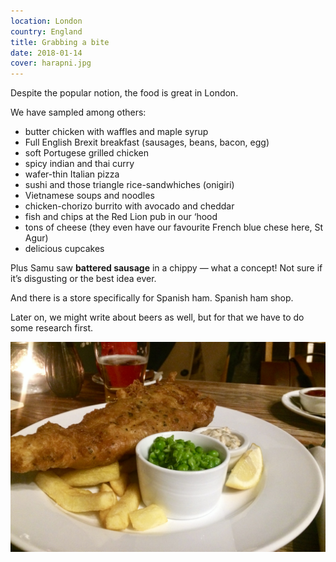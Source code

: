 ```yaml
---
location: London
country: England
title: Grabbing a bite
date: 2018-01-14
cover: harapni.jpg
---
```


Despite the popular notion, the food is great in London.

We have sampled among others:

- butter chicken with waffles and maple syrup
- Full English Brexit breakfast (sausages, beans, bacon, egg)
- soft Portugese grilled chicken
- spicy indian and thai curry
- wafer-thin Italian pizza
- sushi and those triangle rice-sandwhiches (onigiri)
- Vietnamese soups and noodles
- chicken-chorizo burrito with avocado and cheddar
- fish and chips at the Red Lion pub in our ‘hood
- tons of cheese (they even have our favourite French blue chese here, St Agur)
- delicious cupcakes

Plus Samu saw **battered sausage** in a chippy — what a concept! Not sure if it’s disgusting or the best idea ever.

And there is a store specifically for Spanish ham. Spanish ham shop.

Later on, we might write about beers as well, but for that we have to do some research first.

![fish and chips](../../img/hal.jpg)
